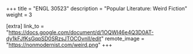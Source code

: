 +++
title = "ENGL 30523"
description = "Popular Literature: Weird Fiction"
weight = 3

[extra]
link_to = "https://docs.google.com/document/d/1OQWI46e4Q3D0AT-dy1kFJfKsGqpSD0SRzsJTOCOvnII/edit"
remote_image = "https://nonmodernist.com/weird.png"
+++
